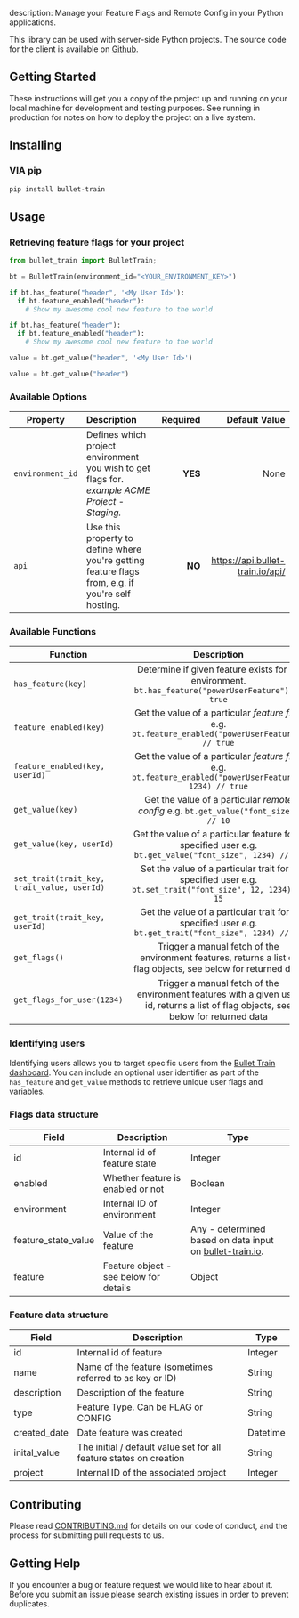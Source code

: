 description: Manage your Feature Flags and Remote Config in your Python applications.

This library can be used with server-side Python projects. The source code for the client is available on [Github](https://github.com/BulletTrainHQ/bullet-train-python-client).

## Getting Started

These instructions will get you a copy of the project up and running on your local machine for development and testing purposes. See running in production for notes on how to deploy the project on a live system.

## Installing

### VIA pip

```bash
pip install bullet-train
```

## Usage

### Retrieving feature flags for your project

```python
from bullet_train import BulletTrain;

bt = BulletTrain(environment_id="<YOUR_ENVIRONMENT_KEY>")

if bt.has_feature("header", '<My User Id>'):
  if bt.feature_enabled("header"):
    # Show my awesome cool new feature to the world

if bt.has_feature("header"):
  if bt.feature_enabled("header"):
    # Show my awesome cool new feature to the world

value = bt.get_value("header", '<My User Id>')

value = bt.get_value("header")
```

### Available Options

| Property        | Description           | Required  | Default Value  |
| ----- |:-------------| -----:| -----:|
| ```environment_id```     | Defines which project environment you wish to get flags for. *example ACME Project - Staging.* | **YES** | None
| ```api```     | Use this property to define where you're getting feature flags from, e.g. if you're self hosting. |  **NO** | https://api.bullet-train.io/api/

### Available Functions

| Function        | Description |
| ------------- |:-------------:|
| ```has_feature(key)```     | Determine if given feature exists for an environment. ```bt.has_feature("powerUserFeature") // true```
| ```feature_enabled(key)```     | Get the value of a particular *feature flag* e.g. ```bt.feature_enabled("powerUserFeature") // true```
| ```feature_enabled(key, userId)```     | Get the value of a particular *feature flag* e.g. ```bt.feature_enabled("powerUserFeature", 1234) // true```
| ```get_value(key)```     | Get the value of a particular *remote config* e.g. ```bt.get_value("font_size") // 10```
| ```get_value(key, userId)```     | Get the value of a particular feature for a specified user e.g. ```bt.get_value("font_size", 1234) // 15```
| ```set_trait(trait_key, trait_value, userId)```     | Set the value of a particular trait for a specified user e.g. ```bt.set_trait("font_size", 12, 1234) // 15```
| ```get_trait(trait_key, userId)```     | Get the value of a particular trait for a specified user e.g. ```bt.get_trait("font_size", 1234) // 12```
| ```get_flags()```     | Trigger a manual fetch of the environment features, returns a list of flag objects, see below for returned data
| ```get_flags_for_user(1234)```     | Trigger a manual fetch of the environment features with a given user id, returns a list of flag objects, see below for returned data

### Identifying users

Identifying users allows you to target specific users from the [Bullet Train dashboard](https://www.bullet-train.io/).
You can include an optional user identifier as part of the `has_feature` and `get_value` methods to retrieve unique user flags and variables.

### Flags data structure

| Field | Description | Type |
| ---- | ------------ | ---- |
| id | Internal id of feature state | Integer |
| enabled | Whether feature is enabled or not | Boolean |
| environment | Internal ID of environment | Integer | 
| feature_state_value | Value of the feature | Any - determined based on data input on [bullet-train.io](https://bullet-train.io). |
| feature | Feature object - see below for details | Object |

### Feature data structure

| Field | Description | Type |
| ---- | --------------- | --- |
| id | Internal id of feature | Integer |
| name | Name of the feature (sometimes referred to as key or ID) | String |
| description | Description of the feature | String |
| type | Feature Type. Can be FLAG or CONFIG | String |
| created_date | Date feature was created | Datetime |
| inital_value | The initial / default value set for all feature states on creation | String |
| project | Internal ID of the associated project | Integer |  

## Contributing

Please read [CONTRIBUTING.md](https://gist.github.com/kyle-ssg/c36a03aebe492e45cbd3eefb21cb0486) for details on our code of conduct, and the process for submitting pull requests to us.

## Getting Help

If you encounter a bug or feature request we would like to hear about it. Before you submit an issue please search existing issues in order to prevent duplicates.
